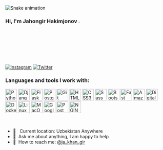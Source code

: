 <a href="https://visitcount.itsvg.in">
  <img src="https://visitcount.itsvg.in/api?id=JahongirHakimjonov&label=Profile%20Views&color=6&icon=5&pretty=false" alt=""/>
</a>

![Snake animation](https://github.com/mirsaid-mirzohidov/mirsaid-mirzohidov/blob/output/github-contribution-grid-snake.svg)

### Hi, I'm Jahongir Hakimjonov <img src="https://media.giphy.com/media/hvRJCLFzcasrR4ia7z/giphy.gif" width="3%">

[![Instagram](https://img.shields.io/badge/Instagram-%23E4405F.svg?logo=Instagram&logoColor=white)](https://instagram.com/ja_khan_gir) [![Twitter](https://img.shields.io/badge/Twitter-%231DA1F2.svg?logo=Twitter&logoColor=white)](https://twitter.com/@ja_khan_gir)

### Languages and tools I work with:

<p align="left">
  <img src="https://raw.githubusercontent.com/danielcranney/readme-generator/main/public/icons/skills/python-colored.svg" width="36" height="36" alt="Python" />
  <img src="https://raw.githubusercontent.com/danielcranney/readme-generator/main/public/icons/skills/django-colored.svg" width="36" height="36" alt="Django" />
  <img src="https://raw.githubusercontent.com/danielcranney/readme-generator/main/public/icons/skills/flask-colored.svg" width="36" height="36" alt="Flask" />
  <img src="https://raw.githubusercontent.com/danielcranney/readme-generator/main/public/icons/skills/postgresql-colored.svg" width="36" height="36" alt="PostgreSQL" />
  <img src="https://raw.githubusercontent.com/danielcranney/readme-generator/main/public/icons/skills/git-colored.svg" width="36" height="36" alt="Git" />
  <img src="https://raw.githubusercontent.com/danielcranney/readme-generator/main/public/icons/skills/html5-colored.svg" width="36" height="36" alt="HTML5" />
  <img src="https://raw.githubusercontent.com/danielcranney/readme-generator/main/public/icons/skills/css3-colored.svg" width="36" height="36" alt="CSS3" />
  <img src="https://raw.githubusercontent.com/danielcranney/readme-generator/main/public/icons/skills/sass-colored.svg" width="36" height="36" alt="Sass" />
  <img src="https://raw.githubusercontent.com/danielcranney/readme-generator/main/public/icons/skills/bootstrap-colored.svg" width="36" height="36" alt="Bootstrap" />
  <img src="https://raw.githubusercontent.com/danielcranney/readme-generator/main/public/icons/skills/fastapi-colored.svg" width="36" height="36" alt="Fast API" />
  <img src="https://raw.githubusercontent.com/danielcranney/readme-generator/main/public/icons/skills/aws-colored.svg" width="36" height="36" alt="Amazon Web Services" />
  <img src="https://raw.githubusercontent.com/danielcranney/readme-generator/main/public/icons/skills/digitalocean-colored.svg" width="36" height="36" alt="Digital Ocean" />
  <img src="https://raw.githubusercontent.com/danielcranney/readme-generator/main/public/icons/skills/docker-colored.svg" width="36" height="36" alt="Docker" />
  <img src="https://raw.githubusercontent.com/danielcranney/readme-generator/main/public/icons/skills/linux-colored.svg" width="36" height="36" alt="Linux" />
  <img src="https://raw.githubusercontent.com/danielcranney/readme-generator/main/public/icons/skills/macos-colored.svg" width="36" height="36" alt="MacOS" />
  <img src="https://raw.githubusercontent.com/danielcranney/readme-generator/main/public/icons/skills/googlecloud-colored.svg" width="36" height="36" alt="Google Cloud" />
  <img src="https://static-00.iconduck.com/assets.00/postman-icon-497x512-beb7sy75.png" width="36" height="36" alt="Postman">
  <img src="https://www.svgrepo.com/show/373924/nginx.svg" width="36" height="36" alt="NGINX">
  
</p>


<br />

- 📍 &nbsp; Current location: Uzbekistan Anywhere
- 📝&nbsp; Ask me about anything, I am happy to help
- 📨&nbsp; How to reach me: [@ja_khan_gir](https://t.me/ja_khan_gir)
